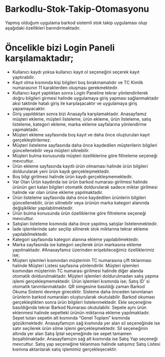 # Barkodlu-Stok-Takip-Otomasyonu
Yapmış olduğum uygulama barkod sistemli stok takip uygulaması olup aşağıdaki özellikleri barındırmaktadır.
# Öncelikle bizi Login Paneli karşılamaktadır;
- Kullanıcı kaydı yoksa kullanıcı kayıt ol seçeneğini seçerek kayıt yaptırabilir.
- Kayıt olma kısmında kişi bilgileri boş bırakmamalıdır ve TC Kimlik numarasının 11 karakterden oluşması gerekmektedir.
- Kullanıcı kayıt yaptıktan sonra Login Paneline tekrar yönlendirilerek doğru bilgileri girmesi halinde uygulamaya giriş yapması sağlanmaktadır aksi taktirde hatalı giriş ile karşılaşacaktır ve uygulamaya giriş yapamayacaktır.
- Giriş yapıldıktan sonra bizi Anasayfa karşılamaktadır. Anasayfamız müşteri ekleme, müşteri listeleme, ürün ekleme, ürün listeleme, satış listeleme, kategori ekleme, marka ekleme sayfalarına yönlendirme yapmaktadır. 
- Müşteri ekleme sayfasında boş kayıt ve daha önce oluşturulan kayıt gerçekleştirilemez.
- Müşteri listeleme sayfasında daha önce kaydedilen müşterilerin bilgileri güncellenebilir veya müşteri silinebilir. 
- Müşteri bulma konusunda müşteri özelliklerine göre filtreleme seçeneği mevcuttur.
- Ürün ekleme sayfasında kayıtlı ürün olmaması halinde ürün bilgileri doldurularak yeni ürün kaydı gerçekleşmektedir. 
- Boş bilgi girilmesi halinde ürün kaydı gerçekleşmemektedir.
- Var Olan Ürün kaydında ise ürün barkod numarası girilmesi halinde ürünün geri kalan bilgileri otomatik doldurularak sadece miktar girilmesi halinde var olan ürüne ekleme yapılmaktadır.
- Ürün listeleme sayfasında daha önce kaydedilen ürünlerin bilgileri güncellenebilir, ürün silinebilir veya ürünün marka kategori alanında değişiklikler yapılabilmektedir. 
- Ürün bulma konusunda ürün özelliklerine göre filtreleme seçeneği mevcuttur.
- Satışları listeleme kısmında daha önce yapılmış satışlar listelenmektedir. 
- İade işlemlerinde satır seçilip silinerek stok miktarına tekrar ekleme yapılabilmektedir.
- Kategori sayfasında kategori alanına ekleme yapılabilmektedir.
- Marka sayfasında ise kategori seçilerek ürün markasına ekleme yapılmaktadır.
#Anasayfamız üzerinden erişebileceğimiz özelliklerimiz ise;
- Müşteri işlemleri kısmından müşterinin TC numarasına çift tıklanması halinde Müşteri Listesi sayfasına yönlendirilir.
	Müşteri işlemleri kısmından müşterinin TC numarası girilmesi halinde diğer alanda otomatik doldurulmaktadır. Müşteri işlemleri doldurulmadan satış yapma işlemi gerçekleşmemektedir.
Ürün işlemleri kısmında ise;
	Satış ID’ si otomatik tanımlanmaktadır.
	QR simgesine basıldığı zaman Barkod Okuma Sistemi devreye girecektir. Sisteme daha önceden tanımlanan ürünlerin barkod numaraları oluşturularak okutulabilir.
	Barkod okuması gerçekleştikten sonra ürün bilgileri listelenmektedir. Ekle seçeneğine basıldığında tekrar Barkod Numarası okutulabilir.
	Sepete aynı ürün eklenmesi halinde sepetteki ürünün miktarına ekleme yapılmaktadır.
	Sepet tutarı sepetin alt kısmında “Genel Toplam” kısmında gözükmektedir.
	Anasayfamızın sağ kısmında yer alan sil seçeneğinde ise satır seçilerek ürün silme işlemi gerçekleşmektedir.
	Sil seçeneğinin altında yer alan Satış İptal seçeneğinde ise sepet tamamen boşaltılmaktadır.
	Anasayfamızın sağ alt kısmında ise Satış Yap seçeneği mevcuttur. Satış yap seçeneğine tıklanması halinde satışımız Satış Listesi kısmına aktarılarak satış işlemimiz gerçekleşecektir.

